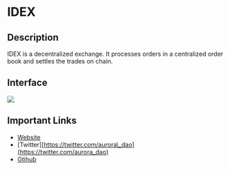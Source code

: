# IDEX

## Description

IDEX is a decentralized exchange. It processes orders in a centralized order book and settles the trades on chain.

## Interface

![](../../../.gitbook/assets/idex_interface.png)

## Important Links

* [Website](https://idex.market/)  
* [Twitter][https://twitter.com/aurora\_dao](https://twitter.com/aurora_dao)  
* [Gtihub](https://github.com/AuroraDAO)

